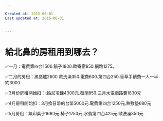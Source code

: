 ```yaml
---

Created at: 2015-06-01
Last updated at: 2015-06-01


---
```


# 給北鼻的房租用到哪去？


✅一月：電費第四台1500.鍋子1800.歐寄宿950.網路1275。

✅二月的房租：黑晶爐2600.歐洗澡350.電費600.第四台250.香草手續費一人一半約3000

✅3月份房租開始扣：t婚尼項鍊4300元.薇閣859.三月水電網路費1830元

✅4月房租開始扣：3月換日幣的台幣5000元.電費第四台1250元.熱敷墊680元

✅5月房租：無印桌子1680元.椅子1750元.水費第四台425元.歐洗澡350元.

